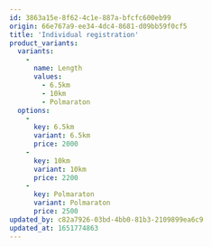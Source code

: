 ```yaml
---
id: 3863a15e-8f62-4c1e-887a-bfcfc600eb99
origin: 66e767a9-ee34-4dc4-8681-d09bb59f0cf5
title: 'Individual registration'
product_variants:
  variants:
    -
      name: Length
      values:
        - 6.5km
        - 10km
        - Polmaraton
  options:
    -
      key: 6.5km
      variant: 6.5km
      price: 2000
    -
      key: 10km
      variant: 10km
      price: 2200
    -
      key: Polmaraton
      variant: Polmaraton
      price: 2500
updated_by: c82a7926-03bd-4bb0-81b3-2109899ea6c9
updated_at: 1651774863
---
```

